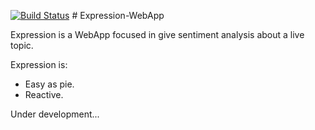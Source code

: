 [![Build Status](https://travis-ci.org/PhotonServices/expression-webapp.svg?branch=development)](https://travis-ci.org/PhotonServices/expression-webapp)
# Expression-WebApp

Expression is a WebApp focused in give sentiment analysis about a live topic.

Expression is:

 * Easy as pie.
 * Reactive.

 Under development...
